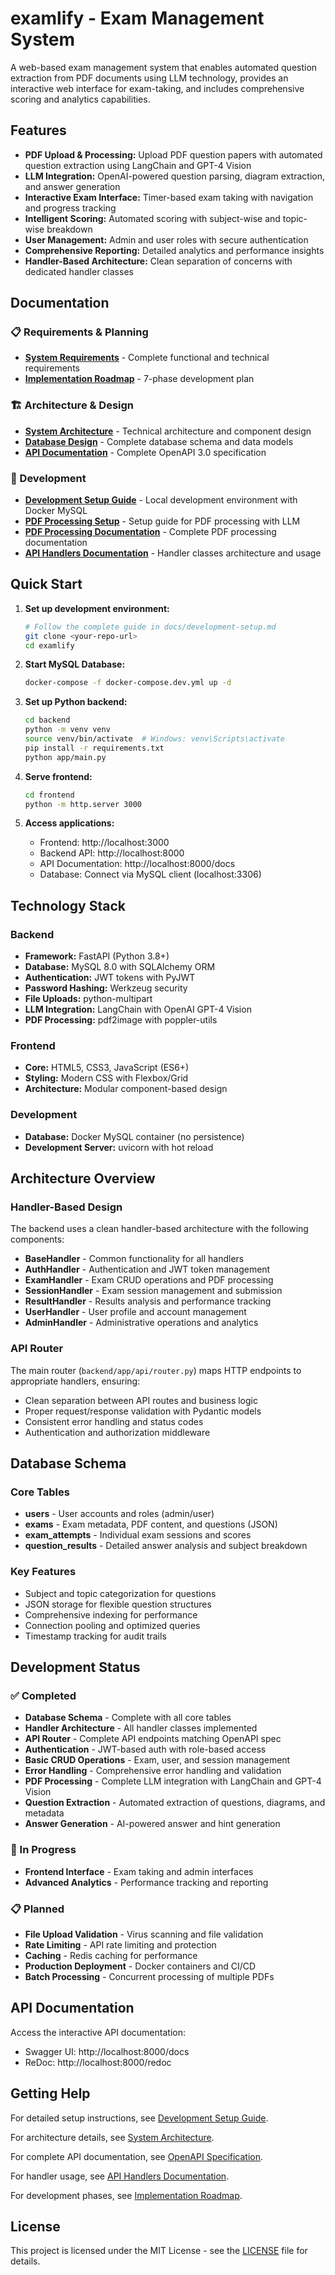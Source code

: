# examlify - Exam Management System

A web-based exam management system that enables automated question extraction from PDF documents using LLM technology, provides an interactive web interface for exam-taking, and includes comprehensive scoring and analytics capabilities.

## Features

- **PDF Upload & Processing:** Upload PDF question papers with automated question extraction using LangChain and GPT-4 Vision
- **LLM Integration:** OpenAI-powered question parsing, diagram extraction, and answer generation
- **Interactive Exam Interface:** Timer-based exam taking with navigation and progress tracking
- **Intelligent Scoring:** Automated scoring with subject-wise and topic-wise breakdown
- **User Management:** Admin and user roles with secure authentication
- **Comprehensive Reporting:** Detailed analytics and performance insights
- **Handler-Based Architecture:** Clean separation of concerns with dedicated handler classes

## Documentation

### 📋 Requirements & Planning
- **[System Requirements](docs/system-requirements.md)** - Complete functional and technical requirements
- **[Implementation Roadmap](docs/implementation-roadmap.md)** - 7-phase development plan

### 🏗️ Architecture & Design
- **[System Architecture](docs/system-architecture.md)** - Technical architecture and component design
- **[Database Design](docs/database-design.md)** - Complete database schema and data models
- **[API Documentation](docs/openapi-spec.yaml)** - Complete OpenAPI 3.0 specification

### 🚀 Development
- **[Development Setup Guide](docs/development-setup.md)** - Local development environment with Docker MySQL
- **[PDF Processing Setup](docs/pdf-processing-setup.md)** - Setup guide for PDF processing with LLM
- **[PDF Processing Documentation](docs/pdf-processing.md)** - Complete PDF processing documentation
- **[API Handlers Documentation](backend/app/api/README.md)** - Handler classes architecture and usage

## Quick Start

1. **Set up development environment:**
   ```bash
   # Follow the complete guide in docs/development-setup.md
   git clone <your-repo-url>
   cd examlify
   ```

2. **Start MySQL Database:**
   ```bash
   docker-compose -f docker-compose.dev.yml up -d
   ```

3. **Set up Python backend:**
   ```bash
   cd backend
   python -m venv venv
   source venv/bin/activate  # Windows: venv\Scripts\activate
   pip install -r requirements.txt
   python app/main.py
   ```



5. **Serve frontend:**
   ```bash
   cd frontend
   python -m http.server 3000
   ```

6. **Access applications:**
   - Frontend: http://localhost:3000
   - Backend API: http://localhost:8000
   - API Documentation: http://localhost:8000/docs
   - Database: Connect via MySQL client (localhost:3306)

## Technology Stack

### Backend
- **Framework:** FastAPI (Python 3.8+)
- **Database:** MySQL 8.0 with SQLAlchemy ORM
- **Authentication:** JWT tokens with PyJWT
- **Password Hashing:** Werkzeug security
- **File Uploads:** python-multipart
- **LLM Integration:** LangChain with OpenAI GPT-4 Vision
- **PDF Processing:** pdf2image with poppler-utils

### Frontend
- **Core:** HTML5, CSS3, JavaScript (ES6+)
- **Styling:** Modern CSS with Flexbox/Grid
- **Architecture:** Modular component-based design

### Development
- **Database:** Docker MySQL container (no persistence)
- **Development Server:** uvicorn with hot reload

## Architecture Overview

### Handler-Based Design
The backend uses a clean handler-based architecture with the following components:

- **BaseHandler** - Common functionality for all handlers
- **AuthHandler** - Authentication and JWT token management
- **ExamHandler** - Exam CRUD operations and PDF processing
- **SessionHandler** - Exam session management and submission
- **ResultHandler** - Results analysis and performance tracking
- **UserHandler** - User profile and account management
- **AdminHandler** - Administrative operations and analytics

### API Router
The main router (`backend/app/api/router.py`) maps HTTP endpoints to appropriate handlers, ensuring:
- Clean separation between API routes and business logic
- Proper request/response validation with Pydantic models
- Consistent error handling and status codes
- Authentication and authorization middleware

## Database Schema

### Core Tables
- **users** - User accounts and roles (admin/user)
- **exams** - Exam metadata, PDF content, and questions (JSON)
- **exam_attempts** - Individual exam sessions and scores
- **question_results** - Detailed answer analysis and subject breakdown

### Key Features
- Subject and topic categorization for questions
- JSON storage for flexible question structures
- Comprehensive indexing for performance
- Connection pooling and optimized queries
- Timestamp tracking for audit trails

## Development Status

### ✅ Completed
- **Database Schema** - Complete with all core tables
- **Handler Architecture** - All handler classes implemented
- **API Router** - Complete API endpoints matching OpenAPI spec
- **Authentication** - JWT-based auth with role-based access
- **Basic CRUD Operations** - Exam, user, and session management
- **Error Handling** - Comprehensive error handling and validation
- **PDF Processing** - Complete LLM integration with LangChain and GPT-4 Vision
- **Question Extraction** - Automated extraction of questions, diagrams, and metadata
- **Answer Generation** - AI-powered answer and hint generation

### 🚧 In Progress
- **Frontend Interface** - Exam taking and admin interfaces
- **Advanced Analytics** - Performance tracking and reporting

### 📋 Planned
- **File Upload Validation** - Virus scanning and file validation
- **Rate Limiting** - API rate limiting and protection
- **Caching** - Redis caching for performance
- **Production Deployment** - Docker containers and CI/CD
- **Batch Processing** - Concurrent processing of multiple PDFs

## API Documentation

Access the interactive API documentation:
- Swagger UI: http://localhost:8000/docs
- ReDoc: http://localhost:8000/redoc

## Getting Help

For detailed setup instructions, see [Development Setup Guide](docs/development-setup.md).

For architecture details, see [System Architecture](docs/system-architecture.md).

For complete API documentation, see [OpenAPI Specification](docs/openapi-spec.yaml).

For handler usage, see [API Handlers Documentation](backend/app/api/README.md).

For development phases, see [Implementation Roadmap](docs/implementation-roadmap.md).

## License

This project is licensed under the MIT License - see the [LICENSE](LICENSE) file for details.
